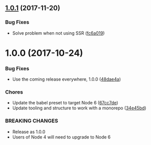 <a name="1.0.1"></a>
## [1.0.1](https://github.com/rocjs/roc-extensions/tree/master/packages/roc-package-web-app-react/compare/v1.0.0...v1.0.1) (2017-11-20)


### Bug Fixes

* Solve problem when not using SSR ([fc6a019](https://github.com/rocjs/roc-extensions/tree/master/packages/roc-package-web-app-react/commit/fc6a019))



<a name="1.0.0"></a>
# 1.0.0 (2017-10-24)


### Bug Fixes

* Use the coming release everywhere, 1.0.0 ([48dae4a](https://github.com/rocjs/roc-extensions/tree/master/packages/roc-package-web-app-react/commit/48dae4a))


### Chores

* Update the babel preset to target Node 6 ([67cc7de](https://github.com/rocjs/roc-extensions/tree/master/packages/roc-package-web-app-react/commit/67cc7de))
* Update tooling and structure to work with a monorepo ([34e45bd](https://github.com/rocjs/roc-extensions/tree/master/packages/roc-package-web-app-react/commit/34e45bd))


### BREAKING CHANGES

* Release as 1.0.0
* Users of Node 4 will need to upgrade to Node 6



